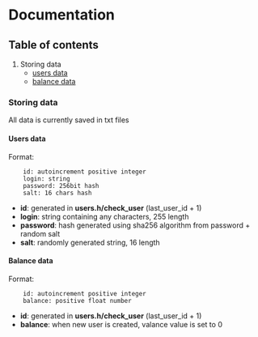 # Documentation
## Table of contents
1. Storing data
   * [users data](#users_data)
   * [balance data](#balance_data)


### Storing data
All data is currently saved in txt files
<h4 id="users_data">Users data</h4>

Format:
```
    id: autoincrement positive integer
    login: string
    password: 256bit hash
    salt: 16 chars hash
```
* **id**: generated in **users.h/check_user** (last_user_id + 1)
* **login**: string containing any characters, 255 length
* **password**: hash generated using sha256 algorithm from password + random salt
* **salt**: randomly generated string, 16 length

<h4 id="balance_data">Balance data</h4>

Format:
```
    id: autoincrement positive integer
    balance: positive float number
```
* **id**: generated in **users.h/check_user** (last_user_id + 1)
* **balance**: when new user is created, valance value is set to 0